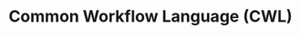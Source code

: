 ---
codehost: https://github.com/common-workflow-language
logohandle: commonwl
sort: commonwl
title: Common Workflow Language (CWL)
website: https://www.commonwl.org/
youtube: https://youtube.com/c/CommonWLorgStandard
---